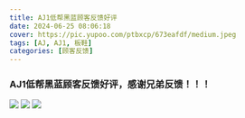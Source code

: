 ```yaml
---
title: AJ1低帮黑蓝顾客反馈好评
date: 2024-06-25 08:06:18
cover: https://pic.yupoo.com/ptbxcp/673eafdf/medium.jpeg
tags: [AJ, AJ1, 板鞋]
categories: [顾客反馈]
---
```


###   AJ1低帮黑蓝顾客反馈好评，感谢兄弟反馈！！！
![](https://pic.yupoo.com/ptbxcp/b30e77bc/b55e7fcd.jpeg)
![](https://pic.yupoo.com/ptbxcp/a3131064/58fab708.jpeg)
![](https://pic.yupoo.com/ptbxcp/673eafdf/6342a01f.jpeg)